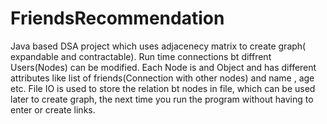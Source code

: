 # FriendsRecommendation
Java based DSA project
which uses adjacenecy matrix to create graph( expandable and contractable).
Run time connections bt diffrent Users(Nodes) can be modified.
Each Node is and Object and has different attributes like list of friends(Connection with other nodes) and name , age etc.
File IO is used to store the relation bt nodes in file, which can be used later to create graph, the next time you run the program without having to enter or create links.

